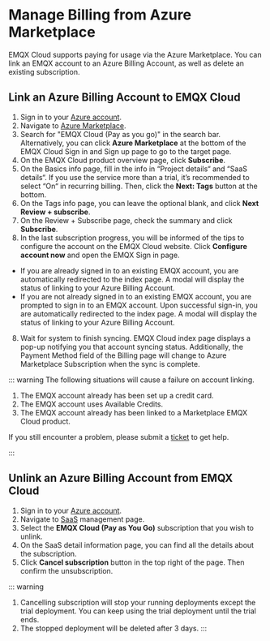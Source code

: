 # Manage Billing from Azure Marketplace

EMQX Cloud supports paying for usage via the Azure Marketplace. You can link an EMQX account to an Azure Billing Account, as well as delete an existing subscription.


## Link an Azure Billing Account to EMQX Cloud

1. Sign in to your [Azure account](https://portal.azure.com/#home).
2. Navigate to [Azure Marketplace](https://portal.azure.com/#view/Microsoft_Azure_Marketplace/MarketplaceOffersBlade/selectedMenuItemId/home).
3. Search for "EMQX Cloud (Pay as you go)" in the search bar. Alternatively, you can click **Azure Marketplace** at the bottom of the EMQX Cloud Sign in and Sign up page to go to the target page.
4. On the EMQX Cloud product overview page, click **Subscribe**.
5. On the Basics info page, fill in the info in “Project details“ and “SaaS details“. If you use the service more than a trial, it’s recommended to select “On“ in recurring billing. Then, click the **Next: Tags** button at the bottom.
6. On the Tags info page, you can leave the optional blank, and click **Next Review + subscribe**.
7. On the Review + Subscribe page, check the summary and click **Subscribe**.
8. In the last subscription progress, you will be informed of the tips to configure the account on the EMQX Cloud website. Click **Configure account now** and open the EMQX Sign in page.

- If you are already signed in to an existing EMQX account, you are automatically redirected to the index page. A modal will display the status of linking to your Azure Billing Account.
- If you are not already signed in to an existing EMQX account, you are prompted to sign in to an EMQX account. Upon successful sign-in, you are automatically redirected to the index page. A modal will display the status of linking to your Azure Billing Account.
8. Wait for system to finish syncing.
	EMQX Cloud index page displays a pop-up notifying you that account syncing status. Additionally, the Payment Method field of the Billing page will change to Azure Marketplace Subscription when the sync is complete.

::: warning
The following situations will cause a failure on account linking.

1. The EMQX account already has been set up a credit card.
2. The EMQX account uses Available Credits.
3. The EMQX account already has been linked to a Marketplace EMQX Cloud product.

If you still encounter a problem, please submit a [ticket](../feature/tickets.md) to get help.

:::


## Unlink an Azure Billing Account from EMQX Cloud

1. Sign in to your [Azure account](https://portal.azure.com/#home).
2. Navigate to [SaaS](https://portal.azure.com/#view/HubsExtension/BrowseResourceBlade/resourceType/Microsoft.SaaS%2Fresources) management page.
3. Select the **EMQX Cloud (Pay as You Go)** subscription that you wish to unlink.
4. On the SaaS detail information page, you can find all the details about the subscription.
5. Click **Cancel subscription** button in the top right of the page. Then confirm the unsubscription.

::: warning
1. Cancelling subscription will stop your running deployments except the trial deployment. You can keep using the trial deployment until the trial ends.
2. The stopped deployment will be deleted after 3 days.
:::



